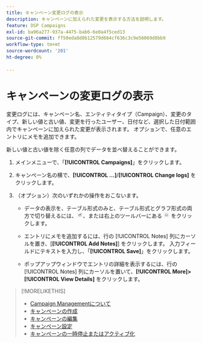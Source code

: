 ```yaml
---
title: キャンペーン変更ログの表示
description: キャンペーンに加えられた変更を表示する方法を説明します。
feature: DSP Campaigns
exl-id: ba96a277-937a-4475-bab6-6e0a4f5ced13
source-git-commit: ff50eda8d8b12579d664cf636c3c9e56069d8bb9
workflow-type: tm+mt
source-wordcount: '201'
ht-degree: 0%

---
```


# キャンペーンの変更ログの表示

変更ログには、キャンペーン名、エンティティタイプ（Campaign）、変更のタイプ、新しい値と古い値、変更を行ったユーザー、日付など、選択した日付範囲内でキャンペーンに加えられた変更が表示されます。 オプションで、任意のエントリにメモを追加できます。

新しい値と古い値を除く任意の列でデータを並べ替えることができます。

1. メインメニューで、「**[!UICONTROL Campaigns]**」をクリックします。

1. キャンペーン名の横で、**[!UICONTROL ...]**/**[!UICONTROL Change logs]** をクリックします。

1. （オプション）次のいずれかの操作をおこないます。

   * データの表示を、テーブル形式のみと、テーブル形式とグラフ形式の両方で切り替えるには、![ テーブルとグラフの表示 ](/help/dsp/assets/table-plus-chart-view.png " テーブルとグラフの表示 ")、または右上のツールバーにある ![テーブル表示](/help/dsp/assets/table-view.png "テーブル表示") をクリックします。

   * エントリにメモを追加するには、行の [!UICONTROL Notes] 列にカーソルを置き、[**[!UICONTROL Add Notes]**] をクリックします。 入力フィールドにテキストを入力し、「**[!UICONTROL Save]**」をクリックします。

   * ポップアップウィンドウでエントリの詳細を表示するには、行の [!UICONTROL Notes] 列にカーソルを置いて、**[!UICONTROL More]>[!UICONTROL View Details]** をクリックします。

>[!MORELIKETHIS]
>
>* [Campaign Managementについて ](campaign-about.md)
>* [ キャンペーンの作成 ](campaign-create.md)
>* [ キャンペーンの編集 ](campaign-edit.md)
>* [ キャンペーン設定 ](campaign-settings.md)
>* [ キャンペーンの一時停止またはアクティブ化 ](campaign-pause-activate.md)
